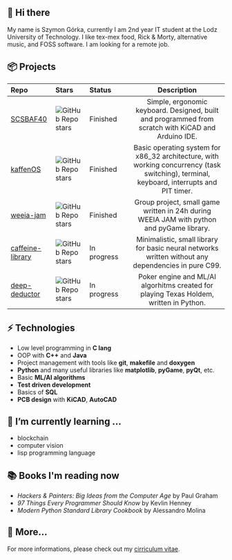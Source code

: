## 👋 Hi there

My name is Szymon Górka, currently I am 2nd year IT student at the Lodz University of Technology. I like tex-mex food, Rick & Morty, alternative music, and FOSS software. I am looking for a remote job.

## 📦 Projects
|Repo|Stars|Status&nbsp;&nbsp;&nbsp;&nbsp;&nbsp;&nbsp;&nbsp;&nbsp;|Description|
|:---|:---|:---|:---:|
|[SCSBAF40](https://github.com/SzymonGoldberg/scsbaf40)|![GitHub Repo stars](https://img.shields.io/github/stars/SzymonGoldberg/scsbaf40?style=flat-square)|Finished|Simple, ergonomic keyboard. Designed, built and programmed from scratch with KiCAD and Arduino IDE.|
|[kaffenOS](https://github.com/SzymonGoldberg/kaffenOS)|![GitHub Repo stars](https://img.shields.io/github/stars/SzymonGoldberg/kaffenOS?style=flat-square)|Finished|Basic operating system for x86_32 architecture, with working concurrency (task switching), terminal, keyboard, interrupts and PIT timer.|
|[weeia-jam](https://github.com/FruitEaters-Inc/weeia-jam)|![GitHub Repo stars](https://img.shields.io/github/stars/FruitEaters-Inc/weeia-jam?style=flat-square)|Finished| Group project, small game written in 24h during WEEIA JAM with python and pyGame library.|
|[caffeine-library](https://github.com/SzymonGoldberg/caffeine-library)|![GitHub Repo stars](https://img.shields.io/github/stars/SzymonGoldberg/caffeine-library?style=flat-square)|In progress| Minimalistic, small library for basic neural networks written without any dependencies in pure C99.|
|[deep-deductor](https://github.com/SzymonGoldberg/deep-deductor)|![GitHub Repo stars](https://img.shields.io/github/stars/SzymonGoldberg/deep-deductor?style=flat-square)|In progress| Poker engine and ML/AI algorhitms created for playing Texas Holdem, written in Python.|

## ⚡ Technologies
* Low level programming in **C lang**
* OOP with **C++** and **Java**
* Project management with tools like **git**, **makefile** and **doxygen**
* **Python** and many useful libraries like **matplotlib**, **pyGame**, **pyQt**, etc.
* Basic **ML/AI algorithms**
* **Test driven development**
* Basics of **SQL**
* **PCB design** with **KiCAD**, **AutoCAD**

## 🌱 I’m currently learning ...
* blockchain
* computer vision
* lisp programming language

## 📚 Books I'm reading now
* _Hackers & Painters: Big Ideas from the Computer Age_ by Paul Graham
* _97 Things Every Programmer Should Know_ by Kevlin Henney
* _Modern Python Standard Library Cookbook_ by Alessandro Molina

## 💬 More...
For more informations, please check out my [cirriculum vitae](https://github.com/SzymonGoldberg/SzymonGoldberg/blob/master/Gorka-Szymon-CV-github.pdf).

<!--
**SzymonGoldberg/SzymonGoldberg** is a ✨ _special_ ✨ repository because its `README.md` (this file) appears on your GitHub profile.

Here are some ideas to get you started:

- 🔭 I’m currently working on ...
- 🌱 I’m currently learning ...
- 👯 I’m looking to collaborate on ...
- 🤔 I’m looking for help with ...
- 💬 Ask me about ...
- 📫 How to reach me: ...
- 😄 Pronouns: ...
- ⚡ Fun fact: ...
-->  
